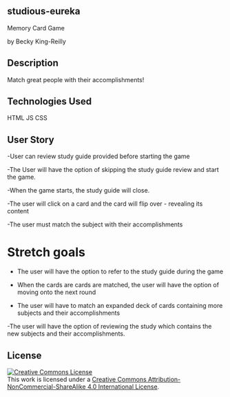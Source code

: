 ## studious-eureka
Memory Card Game 

by Becky King-Reilly

## Description
Match great people with their accomplishments!

## Technologies Used
HTML
JS
CSS


## User Story

-User can review study guide provided before starting the game

-The User will have the option of skipping the study guide review and start the game.

-When the game starts, the study guide will close.

-The user will click on a card and the card will flip over - revealing its content

-The user must match the subject with their accomplishments

# Stretch goals

- The user will have the option to refer to the study guide during the game

 - When the cards are cards are matched, the user will have the option of moving onto the next round

- The user will have to match an expanded deck of cards containing more subjects and their accomplishments

-The user will have the option of reviewing the study which contains the new subjects and their accomplishments.

## License
<a rel="license" href="http://creativecommons.org/licenses/by-nc-sa/4.0/"><img alt="Creative Commons License" style="border-width:0" src="https://i.creativecommons.org/l/by-nc-sa/4.0/88x31.png" /></a><br />This work is licensed under a <a rel="license" href="http://creativecommons.org/licenses/by-nc-sa/4.0/">Creative Commons Attribution-NonCommercial-ShareAlike 4.0 International License</a>.
